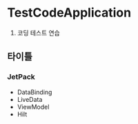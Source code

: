 # TestCodeApplication
1. 코딩 테스트 연습

## 타이틀
### JetPack

* DataBinding
* LiveData
* ViewModel
* Hilt
